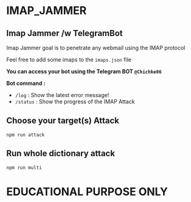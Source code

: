# IMAP_JAMMER
## Imap Jammer /w TelegramBot

Imap Jammer goal is to penetrate any webmail using the IMAP protocol

Feel free to add some imaps to the `imaps.json` file

__You can access your bot using the Telegram BOT `@Chichke06`__

**Bot command :**
- `/log` : Show the latest error message!
- `/status` : Show the progress of the IMAP Attack

## Choose your target(s) Attack


`npm run attack`


## Run whole dictionary attack


`npm run multi`

# EDUCATIONAL PURPOSE ONLY 
